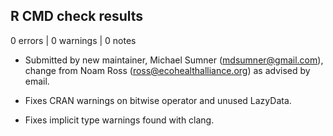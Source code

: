 ## R CMD check results

0 errors | 0 warnings | 0 notes

* Submitted by new maintainer, Michael Sumner (mdsumner@gmail.com), change from Noam Ross (ross@ecohealthalliance.org) as advised by email. 


* Fixes CRAN warnings on bitwise operator and unused LazyData.

* Fixes implicit type warnings found with clang. 



